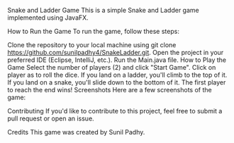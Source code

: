 Snake and Ladder Game
This is a simple Snake and Ladder game implemented using JavaFX.

How to Run the Game
To run the game, follow these steps:

Clone the repository to your local machine using git clone https://github.com/sunilpadhy4/SnakeLadder.git.
Open the project in your preferred IDE (Eclipse, IntelliJ, etc.).
Run the Main.java file.
How to Play the Game
Select the number of players (2) and click "Start Game".
Click on player as to roll the dice.
If you land on a ladder, you'll climb to the top of it.
If you land on a snake, you'll slide down to the bottom of it.
The first player to reach the end wins!
Screenshots
Here are a few screenshots of the game:

Contributing
If you'd like to contribute to this project, feel free to submit a pull request or open an issue.

Credits
This game was created by Sunil Padhy.
